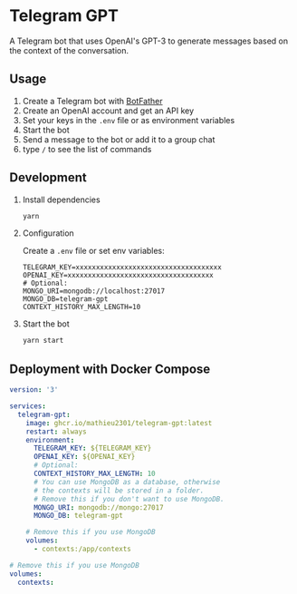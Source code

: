 # Telegram GPT

A Telegram bot that uses OpenAI's GPT-3 to generate messages based on the context of the conversation.

## Usage

1. Create a Telegram bot with [BotFather](https://t.me/botfather)
2. Create an OpenAI account and get an API key
3. Set your keys in the `.env` file or as environment variables
4. Start the bot
5. Send a message to the bot or add it to a group chat
6. type `/` to see the list of commands

## Development

1. Install dependencies

    ```sh
    yarn
    ```

2. Configuration

    Create a `.env` file or set env variables:

    ```properties
    TELEGRAM_KEY=xxxxxxxxxxxxxxxxxxxxxxxxxxxxxxxxxxxx
    OPENAI_KEY=xxxxxxxxxxxxxxxxxxxxxxxxxxxxxxxxxxxx
    # Optional:
    MONGO_URI=mongodb://localhost:27017
    MONGO_DB=telegram-gpt
    CONTEXT_HISTORY_MAX_LENGTH=10
    ```

3. Start the bot

    ```sh
    yarn start
    ```

## Deployment with Docker Compose

```yml
version: '3'

services:
  telegram-gpt:
    image: ghcr.io/mathieu2301/telegram-gpt:latest
    restart: always
    environment:
      TELEGRAM_KEY: ${TELEGRAM_KEY}
      OPENAI_KEY: ${OPENAI_KEY}
      # Optional:
      CONTEXT_HISTORY_MAX_LENGTH: 10
      # You can use MongoDB as a database, otherwise
      # the contexts will be stored in a folder.
      # Remove this if you don't want to use MongoDB.
      MONGO_URI: mongodb://mongo:27017
      MONGO_DB: telegram-gpt

    # Remove this if you use MongoDB
    volumes:
      - contexts:/app/contexts

# Remove this if you use MongoDB
volumes:
  contexts:
```
